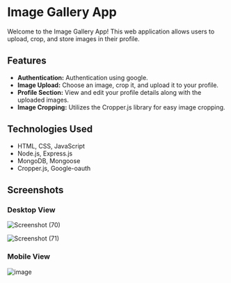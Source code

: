 # Image Gallery App

Welcome to the Image Gallery App! This web application allows users to upload, crop, and store images in their profile.

## Features
- **Authentication:** Authentication using google.
- **Image Upload:** Choose an image, crop it, and upload it to your profile.
- **Profile Section:** View and edit your profile details along with the uploaded images.
- **Image Cropping:** Utilizes the Cropper.js library for easy image cropping.

## Technologies Used
- HTML, CSS, JavaScript
- Node.js, Express.js
- MongoDB, Mongoose
- Cropper.js, Google-oauth

## Screenshots

### Desktop View
![Screenshot (70)](https://github.com/yashB-2002/GalleryGreet-Image_Cropper_Web_App-/assets/86493014/dcc626a6-8ef5-4f74-b7c7-1537de0b7538)

![Screenshot (71)](https://github.com/yashB-2002/GalleryGreet-Image_Cropper_Web_App-/assets/86493014/95538a18-e4ce-4111-8e0f-d28068cc3db0)

### Mobile View
![image](https://github.com/yashB-2002/GalleryGreet-Image_Cropper_Web_App-/assets/86493014/af80431b-e5c6-4e63-acac-ab2ac7afafa6)
